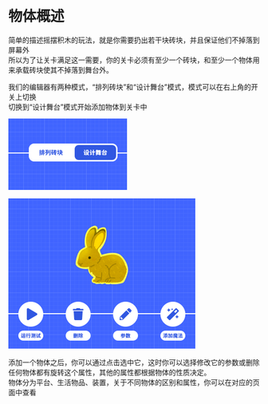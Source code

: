 # 物体概述

简单的描述摇摆积木的玩法，就是你需要扔出若干块砖块，并且保证他们不掉落到屏幕外  
所以为了让关卡满足这一需要，你的关卡必须有至少一个砖块，和至少一个物体用来承载砖块使其不掉落到舞台外。

我们的编辑器有两种模式，“排列砖块”和“设计舞台”模式，模式可以在右上角的开关上切换  
切换到“设计舞台”模式开始添加物体到关卡中

![模式切换](../_screenshots/mode_switch.png ":size=375")

![物体操作](../_screenshots/object_op.png ":size=375")

添加一个物体之后，你可以通过点击选中它，这时你可以选择修改它的参数或删除 
任何物体都有旋转这个属性，其他的属性都根据物体的性质决定。  
物体分为平台、生活物品、装置，关于不同物体的区别和属性，你可以在对应的页面中查看
